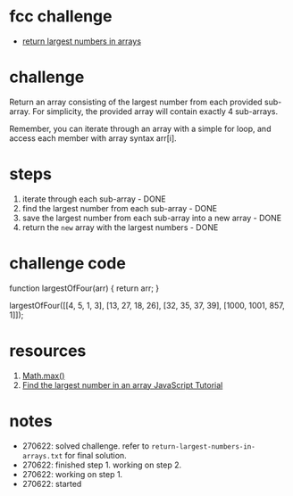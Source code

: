 # fcc challenge
- [return largest numbers in arrays](https://www.freecodecamp.org/learn/javascript-algorithms-and-data-structures/basic-algorithm-scripting/return-largest-numbers-in-arrays)

# challenge
Return an array consisting of the largest number from each provided sub-array. For simplicity, the provided array will contain exactly 4 sub-arrays.

Remember, you can iterate through an array with a simple for loop, and access each member with array syntax arr[i].

# steps
1. iterate through each sub-array - DONE
2. find the largest number from each sub-array - DONE
3. save the largest number from each sub-array into a new array - DONE
4. return the `new` array with the largest numbers - DONE

# challenge code
function largestOfFour(arr) {
  return arr;
}

largestOfFour([[4, 5, 1, 3], [13, 27, 18, 26], [32, 35, 37, 39], [1000, 1001, 857, 1]]);

# resources
1. [Math.max()](https://developer.mozilla.org/en-US/docs/Web/JavaScript/Reference/Global_Objects/Math/max)
2. [Find the largest number in an array JavaScript Tutorial](https://www.youtube.com/watch?v=fOFSmCjvcFY)

# notes
- 270622: solved challenge. refer to `return-largest-numbers-in-arrays.txt` for final solution.
- 270622: finished step 1. working on step 2.
- 270622: working on step 1.
- 270622: started